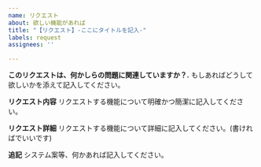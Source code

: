 ```yaml
---
name: リクエスト
about: 欲しい機能があれば
title: "【リクエスト】-ここにタイトルを記入-"
labels: request
assignees: ''

---
```


**このリクエストは、何かしらの問題に関連していますか？.**
もしあればどうして欲しいかを添えて記入してください。

**リクエスト内容**
リクエストする機能について明確かつ簡潔に記入してください。

**リクエスト詳細**
リクエストする機能について詳細に記入してください。(書ければでいいです)

**追記**
システム案等、何かあれば記入してください。
